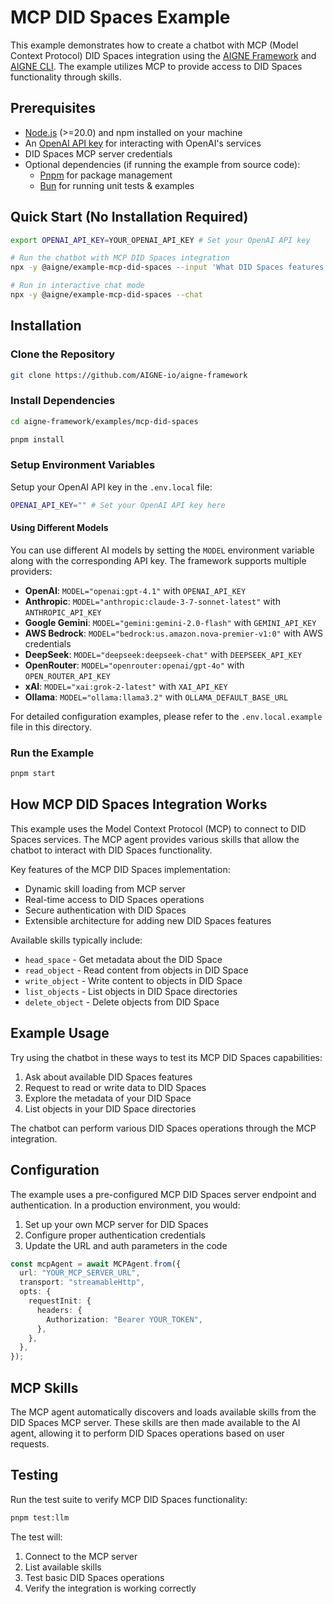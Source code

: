 # MCP DID Spaces Example

This example demonstrates how to create a chatbot with MCP (Model Context Protocol) DID Spaces integration using the [AIGNE Framework](https://github.com/AIGNE-io/aigne-framework) and [AIGNE CLI](https://github.com/AIGNE-io/aigne-framework/blob/main/packages/cli/README.md). The example utilizes MCP to provide access to DID Spaces functionality through skills.

## Prerequisites

* [Node.js](https://nodejs.org) (>=20.0) and npm installed on your machine
* An [OpenAI API key](https://platform.openai.com/api-keys) for interacting with OpenAI's services
* DID Spaces MCP server credentials
* Optional dependencies (if running the example from source code):
  * [Pnpm](https://pnpm.io) for package management
  * [Bun](https://bun.sh) for running unit tests & examples

## Quick Start (No Installation Required)

```bash
export OPENAI_API_KEY=YOUR_OPENAI_API_KEY # Set your OpenAI API key

# Run the chatbot with MCP DID Spaces integration
npx -y @aigne/example-mcp-did-spaces --input 'What DID Spaces features are available?'

# Run in interactive chat mode
npx -y @aigne/example-mcp-did-spaces --chat
```

## Installation

### Clone the Repository

```bash
git clone https://github.com/AIGNE-io/aigne-framework
```

### Install Dependencies

```bash
cd aigne-framework/examples/mcp-did-spaces

pnpm install
```

### Setup Environment Variables

Setup your OpenAI API key in the `.env.local` file:

```bash
OPENAI_API_KEY="" # Set your OpenAI API key here
```

#### Using Different Models

You can use different AI models by setting the `MODEL` environment variable along with the corresponding API key. The framework supports multiple providers:

* **OpenAI**: `MODEL="openai:gpt-4.1"` with `OPENAI_API_KEY`
* **Anthropic**: `MODEL="anthropic:claude-3-7-sonnet-latest"` with `ANTHROPIC_API_KEY`
* **Google Gemini**: `MODEL="gemini:gemini-2.0-flash"` with `GEMINI_API_KEY`
* **AWS Bedrock**: `MODEL="bedrock:us.amazon.nova-premier-v1:0"` with AWS credentials
* **DeepSeek**: `MODEL="deepseek:deepseek-chat"` with `DEEPSEEK_API_KEY`
* **OpenRouter**: `MODEL="openrouter:openai/gpt-4o"` with `OPEN_ROUTER_API_KEY`
* **xAI**: `MODEL="xai:grok-2-latest"` with `XAI_API_KEY`
* **Ollama**: `MODEL="ollama:llama3.2"` with `OLLAMA_DEFAULT_BASE_URL`

For detailed configuration examples, please refer to the `.env.local.example` file in this directory.

### Run the Example

```bash
pnpm start
```

## How MCP DID Spaces Integration Works

This example uses the Model Context Protocol (MCP) to connect to DID Spaces services. The MCP agent provides various skills that allow the chatbot to interact with DID Spaces functionality.

Key features of the MCP DID Spaces implementation:

* Dynamic skill loading from MCP server
* Real-time access to DID Spaces operations
* Secure authentication with DID Spaces
* Extensible architecture for adding new DID Spaces features

Available skills typically include:

* `head_space` - Get metadata about the DID Space
* `read_object` - Read content from objects in DID Space
* `write_object` - Write content to objects in DID Space
* `list_objects` - List objects in DID Space directories
* `delete_object` - Delete objects from DID Space

## Example Usage

Try using the chatbot in these ways to test its MCP DID Spaces capabilities:

1. Ask about available DID Spaces features
2. Request to read or write data to DID Spaces
3. Explore the metadata of your DID Space
4. List objects in your DID Space directories

The chatbot can perform various DID Spaces operations through the MCP integration.

## Configuration

The example uses a pre-configured MCP DID Spaces server endpoint and authentication. In a production environment, you would:

1. Set up your own MCP server for DID Spaces
2. Configure proper authentication credentials
3. Update the URL and auth parameters in the code

```typescript
const mcpAgent = await MCPAgent.from({
  url: "YOUR_MCP_SERVER_URL",
  transport: "streamableHttp",
  opts: {
    requestInit: {
      headers: {
        Authorization: "Bearer YOUR_TOKEN",
      },
    },
  },
});
```

## MCP Skills

The MCP agent automatically discovers and loads available skills from the DID Spaces MCP server. These skills are then made available to the AI agent, allowing it to perform DID Spaces operations based on user requests.

## Testing

Run the test suite to verify MCP DID Spaces functionality:

```bash
pnpm test:llm
```

The test will:
1. Connect to the MCP server
2. List available skills
3. Test basic DID Spaces operations
4. Verify the integration is working correctly 
